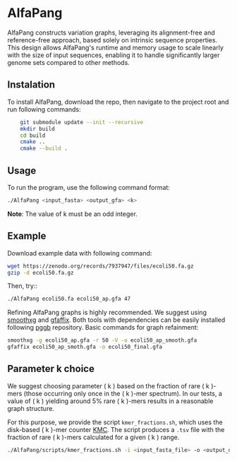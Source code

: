 # AlfaPang
AlfaPang constructs variation graphs, leveraging its alignment-free and reference-free approach, based solely on intrinsic sequence properties. This design allows AlfaPang's runtime and memory usage to scale linearly with the size of input sequences, enabling it to handle significantly larger genome sets compared to other methods. 

## Instalation
To install AlfaPang, download the repo, then navigate to the project root and run following commands:

```bash
    git submodule update --init --recursive  
    mkdir build  
    cd build  
    cmake ..  
    cmake --build .
```
## Usage

To run the program, use the following command format:

```bash
./AlfaPang <input_fasta> <output_gfa> <k>
```
**Note**: The value of k must be an odd integer.


## Example
Download example data with following command:

```bash
wget https://zenodo.org/records/7937947/files/ecoli50.fa.gz
gzip -d ecoli50.fa.gz 
```
Then, try::
```bash
./AlfaPang ecoli50.fa ecoli50_ap.gfa 47
```
Refining AlfaPang graphs is highly recommended. We suggest using [smoothxg](https://github.com/pangenome/smoothxg) and [gfaffix](https://github.com/marschall-lab/GFAffix).
Both tools with dependencies can be easily installed following [pggb](https://github.com/pangenome/pggb) repository.
Basic commands for graph refainment: 

```bash
smoothxg -g ecoli50_ap.gfa -r 50 -V -o ecoli50_ap_smooth.gfa
gfaffix ecoli50_ap_smoth.gfa -o ecoli50_final.gfa
```

## Parameter k choice
We suggest choosing parameter \( k \) based on the fraction of rare \( k \)-mers (those occurring only once in the \( k \)-mer spectrum). In our tests, a value of \( k \) yielding around 5% rare \( k \)-mers results in a reasonable graph structure.  

For this purpose, we provide the script `kmer_fractions.sh`, which uses the disk-based \( k \)-mer counter [KMC](https://github.com/refresh-bio/KMC). The script produces a `.tsv` file with the fraction of rare \( k \)-mers calculated for a given \( k \) range.
```bash
./AlfaPang/scripts/kmer_fractions.sh -i <input_fasta_file> -o <output_dir_name> -k <min_k_value> -K <max_k_value> -s <step> 
```



